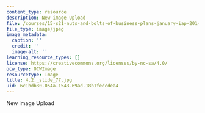 ```yaml
---
content_type: resource
description: New image Upload
file: /courses/15-s21-nuts-and-bolts-of-business-plans-january-iap-2014/6c1bdb30054a154369ad18b1fedcdea4_4.2._slide_77.jpg
file_type: image/jpeg
image_metadata:
  caption: ''
  credit: ''
  image-alt: ''
learning_resource_types: []
license: https://creativecommons.org/licenses/by-nc-sa/4.0/
ocw_type: OCWImage
resourcetype: Image
title: 4.2._slide_77.jpg
uid: 6c1bdb30-054a-1543-69ad-18b1fedcdea4
---
```

New image Upload